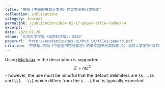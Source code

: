 ```yaml
---
title: "依据《中国图书馆分类法》的英文图书分类探索"
collection: publications
category: Journal
permalink: /publication/2024-02-17-paper-title-number-4
excerpt: ' '
date: 2023-01-20
venue: '北京大学学报（自然科学版），2023'
paperurl: 'http://academicpages.github.io/files/paper3.pdf'
citation: '蒋彦廷.依据《中国图书馆分类法》的英文图书分类探索[J].北京大学学报(自然科学版),2023,59(01):11-20.DOI:10.13209/j.0479-8023.2022.070.'
---
```


Using [MathJax](https://www.mathjax.org/) in the description is supported - $$E=mc^2$$ - however, the use must be mindful that the default delimiters are `$$...$$` and `\\[...\\]` which differs from the `$...$` that is typically expected.
